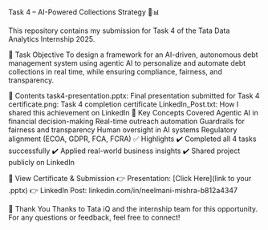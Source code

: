 Task 4 – AI-Powered Collections Strategy 🧠📊

This repository contains my submission for Task 4 of the Tata Data Analytics Internship 2025.

📌 Task Objective
To design a framework for an AI-driven, autonomous debt management system using agentic AI to personalize and automate debt collections in real time, while ensuring compliance, fairness, and transparency.


📁 Contents
task4-presentation.pptx: Final presentation submitted for Task 4
certificate.png: Task 4 completion certificate
LinkedIn_Post.txt: How I shared this achievement on LinkedIn
🧠 Key Concepts Covered
Agentic AI in financial decision-making
Real-time outreach automation
Guardrails for fairness and transparency
Human oversight in AI systems
Regulatory alignment (ECOA, GDPR, FCA, FCRA)
✅ Highlights
✔️ Completed all 4 tasks successfully
✔️ Applied real-world business insights
✔️ Shared project publicly on LinkedIn


🔗 View Certificate & Submission
👉 Presentation: [Click Here](link to your .pptx)
👉 LinkedIn Post: 
linkedin.com/in/neelmani-mishra-b812a4347


🙌 Thank You
Thanks to Tata iQ and the internship team for this opportunity.
For any questions or feedback, feel free to connect!
